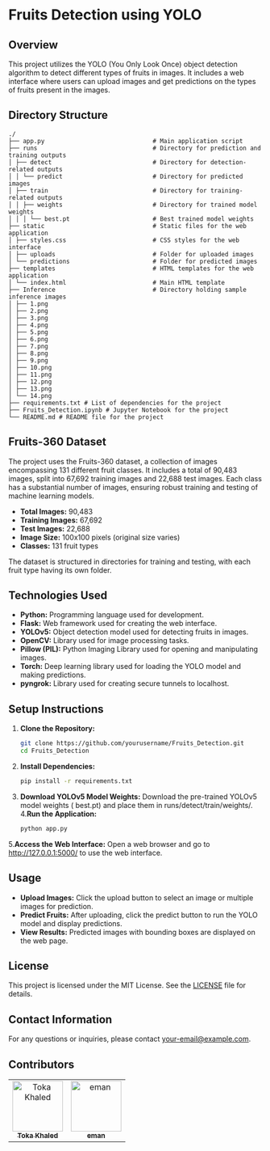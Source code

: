 # Fruits Detection using YOLO

## Overview
This project utilizes the YOLO (You Only Look Once) object detection algorithm to detect different types of fruits in images. It includes a web interface where users can upload images and get predictions on the types of fruits present in the images.

## Directory Structure
```
./
├── app.py                              # Main application script
├── runs                                # Directory for prediction and training outputs
│ ├── detect                            # Directory for detection-related outputs
│ │ └── predict                         # Directory for predicted images
│ ├── train                             # Directory for training-related outputs
│ │ ├── weights                         # Directory for trained model weights
│ │ │ └── best.pt                       # Best trained model weights
├── static                              # Static files for the web application
│ ├── styles.css                        # CSS styles for the web interface
│ ├── uploads                           # Folder for uploaded images
│ └── predictions                       # Folder for predicted images
├── templates                           # HTML templates for the web application
│ └── index.html                        # Main HTML template
├── Inference                           # Directory holding sample inference images
│ ├── 1.png
│ ├── 2.png
│ ├── 3.png
│ ├── 4.png
│ ├── 5.png
│ ├── 6.png
│ ├── 7.png
│ ├── 8.png
│ ├── 9.png
│ ├── 10.png
│ ├── 11.png
│ ├── 12.png
│ ├── 13.png
│ └── 14.png
├── requirements.txt # List of dependencies for the project
├── Fruits_Detection.ipynb # Jupyter Notebook for the project
└── README.md # README file for the project

```

## Fruits-360 Dataset

The project uses the Fruits-360 dataset, a collection of images encompassing 131 different fruit classes. It includes a total of 90,483 images, split into 67,692 training images and 22,688 test images. Each class has a substantial number of images, ensuring robust training and testing of machine learning models.

- **Total Images:** 90,483
- **Training Images:** 67,692
- **Test Images:** 22,688
- **Image Size:** 100x100 pixels (original size varies)
- **Classes:** 131 fruit types

The dataset is structured in directories for training and testing, with each fruit type having its own folder.

## Technologies Used

- **Python:** Programming language used for development.
- **Flask:** Web framework used for creating the web interface.
- **YOLOv5:** Object detection model used for detecting fruits in images.
- **OpenCV:** Library used for image processing tasks.
- **Pillow (PIL):** Python Imaging Library used for opening and manipulating images.
- **Torch:** Deep learning library used for loading the YOLO model and making predictions.
- **pyngrok:** Library used for creating secure tunnels to localhost.

## Setup Instructions

1. **Clone the Repository:**
   ```bash
   git clone https://github.com/yourusername/Fruits_Detection.git
   cd Fruits_Detection
2. **Install Dependencies:**
   ```bash
   pip install -r requirements.txt
3. **Download YOLOv5 Model Weights:**
   Download the pre-trained YOLOv5 model weights ( best.pt) and place them in runs/detect/train/weights/.
4.**Run the Application:**
   ```bash
   python app.py
5.**Access the Web Interface:**
  Open a web browser and go to http://127.0.0.1:5000/ to use the web interface.
## Usage

- **Upload Images:** Click the upload button to select an image or multiple images for prediction.
- **Predict Fruits:** After uploading, click the predict button to run the YOLO model and display predictions.
- **View Results:** Predicted images with bounding boxes are displayed on the web page.

## License

This project is licensed under the MIT License. See the [LICENSE](LICENSE) file for details.

## Contact Information

For any questions or inquiries, please contact [your-email@example.com](mailto:your-email@example.com).

## Contributors
<table align="center">
  <tr>
    <td align="center">
    <a href="https://github.com/tokakhaled" target="_black">
    <img src="https://avatars.githubusercontent.com/u/40439659?v=4" width="100px;" alt="Toka Khaled"/>
    <br />
    <sub><b>Toka Khaled</b></sub></a>
    </td>
    <td align="center">
    <a href="https://" target="_black">
    <img src="https://avatars.githubu" width="100px;" alt="eman "/>
    <br />
    <sub><b> eman </b></sub></a>
    </td>
  </tr>
 </table>





